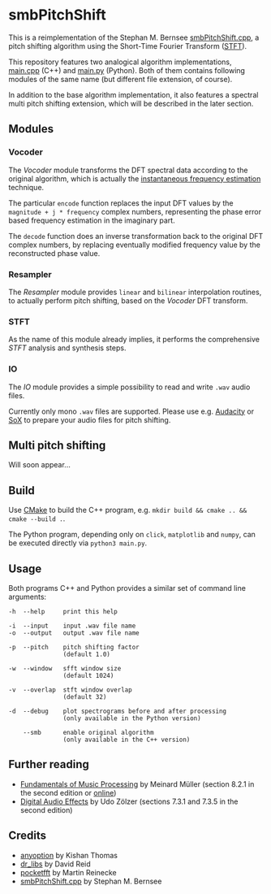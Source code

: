 # smbPitchShift

This is a reimplementation of the Stephan M. Bernsee [smbPitchShift.cpp](https://blogs.zynaptiq.com/bernsee/download), a pitch shifting algorithm using the Short-Time Fourier Transform ([STFT](https://www.audiolabs-erlangen.de/resources/MIR/FMP/C2/C2_STFT-Basic.html)).

This repository features two analogical algorithm implementations, [main.cpp](main.cpp) (C++) and [main.py](main.py) (Python). Both of them contains following modules of the same name (but different file extension, of course).

In addition to the base algorithm implementation, it also features a spectral multi pitch shifting extension, which will be described in the later section.

## Modules

### Vocoder

The *Vocoder* module transforms the DFT spectral data according to the original algorithm, which is actually the [instantaneous frequency estimation](https://www.audiolabs-erlangen.de/resources/MIR/FMP/C8/C8S2_InstantFreqEstimation.html) technique.

The particular `encode` function replaces the input DFT values by the `magnitude + j * frequency` complex numbers, representing the phase error based frequency estimation in the imaginary part.

The `decode` function does an inverse transformation back to the original DFT complex numbers, by replacing eventually modified frequency value by the reconstructed phase value.

### Resampler

The *Resampler* module provides `linear` and `bilinear` interpolation routines, to actually perform pitch shifting, based on the *Vocoder* DFT transform.

### STFT

As the name of this module already implies, it performs the comprehensive *STFT* analysis and synthesis steps.

### IO

The *IO* module provides a simple possibility to read and write `.wav` audio files.

Currently only mono `.wav` files are supported. Please use e.g. [Audacity](http://www.audacityteam.org) or [SoX](http://sox.sourceforge.net) to prepare your audio files for pitch shifting.

## Multi pitch shifting

Will soon appear...

## Build

Use [CMake](http://cmake.org) to build the C++ program, e.g. `mkdir build && cmake .. && cmake --build .`.

The Python program, depending only on `click`, `matplotlib` and `numpy`, can be executed directly via `python3 main.py`.

## Usage

Both programs C++ and Python provides a similar set of command line arguments:

```
-h  --help     print this help

-i  --input    input .wav file name
-o  --output   output .wav file name

-p  --pitch    pitch shifting factor
               (default 1.0)

-w  --window   sfft window size
               (default 1024)

-v  --overlap  stft window overlap
               (default 32)

-d  --debug    plot spectrograms before and after processing
               (only available in the Python version)

    --smb      enable original algorithm
               (only available in the C++ version)
```

## Further reading

* [Fundamentals of Music Processing](http://www.music-processing.de) by Meinard Müller (section 8.2.1 in the second edition or [online](https://www.audiolabs-erlangen.de/resources/MIR/FMP/C8/C8S2_InstantFreqEstimation.html))
* [Digital Audio Effects](http://www.dafx.de) by Udo Zölzer (sections 7.3.1 and 7.3.5 in the second edition)

## Credits

* [anyoption](https://github.com/hackorama/AnyOption) by Kishan Thomas
* [dr_libs](https://github.com/mackron/dr_libs) by David Reid
* [pocketfft](https://gitlab.mpcdf.mpg.de/mtr/pocketfft) by Martin Reinecke
* [smbPitchShift.cpp](http://blogs.zynaptiq.com/bernsee/download) by Stephan M. Bernsee
